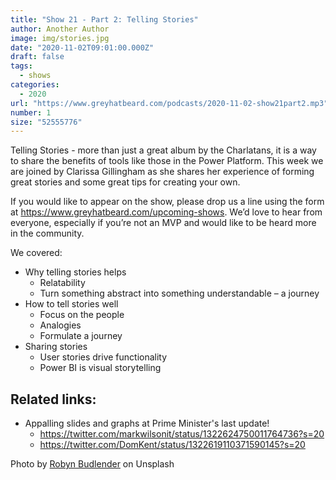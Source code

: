 ```yaml
---
title: "Show 21 - Part 2: Telling Stories"
author: Another Author
image: img/stories.jpg
date: "2020-11-02T09:01:00.000Z"
draft: false
tags: 
  - shows
categories:
  - 2020
url: "https://www.greyhatbeard.com/podcasts/2020-11-02-show21part2.mp3"
number: 1
size: "52555776"
---
```


Telling Stories - more than just a great album by the Charlatans, it is a way to share the benefits of tools like those in the Power Platform. This week we are joined by Clarissa Gillingham as she shares her experience of forming great stories and some great tips for creating your own.

If you would like to appear on the show, please drop us a line using the form at https://www.greyhatbeard.com/upcoming-shows. We’d love to hear from everyone, especially if you’re not an MVP and would like to be heard more in the community.

We covered:

- Why telling stories helps
  - Relatability 
  - Turn something abstract into something understandable – a journey 
- How to tell stories well 
  - Focus on the people 
  - Analogies 
  - Formulate a journey 
- Sharing stories
  - User stories drive functionality
  - Power BI is visual storytelling

## Related links:
- Appalling slides and graphs at Prime Minister's last update! 
  - https://twitter.com/markwilsonit/status/1322624750011764736?s=20
  - https://twitter.com/DomKent/status/1322619110371590145?s=20


Photo by [Robyn Budlender](https://unsplash.com/@robzy_m) on Unsplash

